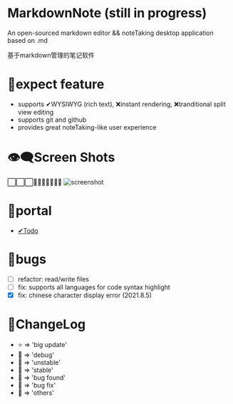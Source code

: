 # MarkdownNote (still in progress)
An open-sourced markdown editor && noteTaking desktop application based on .md

基于markdown管理的笔记软件

# 💖expect feature

* supports ✔WYSIWYG (rich text), ❌instant rendering, ❌tranditional split view editing
* supports git and github
* provides great noteTaking-like user experience

# 👁‍🗨Screen Shots
⬜⬜⬜🔳🔳🔳🔳🔳🔳🔳
![screenshot](../../dev/MarkdownNote/src/assets/readme/2021.8.5.png)

# 🚪portal
- [✔Todo](src/TODO.md)

# 🐛bugs
- [ ] refactor: read/write files
- [ ] fix: supports all languages for code syntax highlight
- [x] fix: chinese character display error (2021.8.5)

# 💬ChangeLog
* ⭐ => 'big update'
* 💙 => 'debug'
* 💛 => 'unstable'
* 💚 => 'stable'
* 🧡 => 'bug found'
* 🖤 => 'bug fix'
* 🤍 => 'others'
